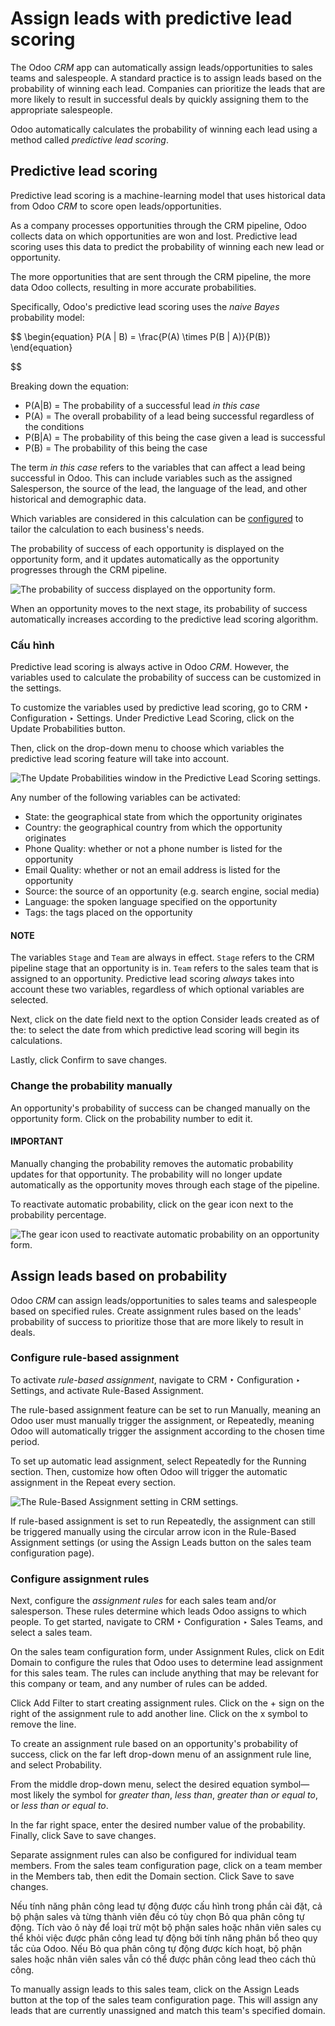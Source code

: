 # Assign leads with predictive lead scoring

The Odoo *CRM* app can automatically assign leads/opportunities to sales teams and salespeople. A
standard practice is to assign leads based on the probability of winning each lead. Companies can
prioritize the leads that are more likely to result in successful deals by quickly assigning them
to the appropriate salespeople.

Odoo automatically calculates the probability of winning each lead using a method called *predictive
lead scoring*.

## Predictive lead scoring

Predictive lead scoring is a machine-learning model that uses historical data from Odoo *CRM* to
score open leads/opportunities.

As a company processes opportunities through the CRM pipeline, Odoo collects data on which
opportunities are won and lost. Predictive lead scoring uses this data to predict the probability
of winning each new lead or opportunity.

The more opportunities that are sent through the CRM pipeline, the more data Odoo collects,
resulting in more accurate probabilities.

Specifically, Odoo's predictive lead scoring uses the *naive Bayes* probability model:

$$
\begin{equation}
P(A | B) = \frac{P(A) \times P(B | A)}{P(B)}
\end{equation}

$$

Breaking down the equation:

- P(A|B) = The probability of a successful lead *in this case*
- P(A) = The overall probability of a lead being successful regardless of the conditions
- P(B|A) = The probability of this being the case given a lead is successful
- P(B) = The probability of this being the case

The term *in this case* refers to the variables that can affect a lead being successful in Odoo.
This can include variables such as the assigned Salesperson, the source of the lead, the language of
the lead, and other historical and demographic data.

Which variables are considered in this calculation can be [configured](#lead-scoring-configuration) to tailor the calculation to each business's needs.

The probability of success of each opportunity is displayed on the opportunity form, and it updates
automatically as the opportunity progresses through the CRM pipeline.

![The probability of success displayed on the opportunity form.](../../../../.gitbook/assets/probability-opportunity-form.png)

When an opportunity moves to the next stage, its probability of success automatically increases
according to the predictive lead scoring algorithm.

<a id="lead-scoring-configuration"></a>

### Cấu hình

Predictive lead scoring is always active in Odoo *CRM*. However, the variables used to calculate the
probability of success can be customized in the settings.

To customize the variables used by predictive lead scoring, go to CRM ‣
Configuration ‣ Settings. Under Predictive Lead Scoring, click on the
Update Probabilities button.

Then, click on the drop-down menu to choose which variables the predictive lead scoring feature
will take into account.

![The Update Probabilities window in the Predictive Lead Scoring settings.](../../../../.gitbook/assets/update-probabilities.png)

Any number of the following variables can be activated:

- State: the geographical state from which the opportunity originates
- Country: the geographical country from which the opportunity originates
- Phone Quality: whether or not a phone number is listed for the opportunity
- Email Quality: whether or not an email address is listed for the opportunity
- Source: the source of an opportunity (e.g. search engine, social media)
- Language: the spoken language specified on the opportunity
- Tags: the tags placed on the opportunity

#### NOTE
The variables `Stage` and `Team` are always in effect. `Stage` refers to the CRM pipeline stage
that an opportunity is in. `Team` refers to the sales team that is assigned to an opportunity.
Predictive lead scoring *always* takes into account these two variables, regardless of which
optional variables are selected.

Next, click on the date field next to the option Consider leads created as of the: to
select the date from which predictive lead scoring will begin its calculations.

Lastly, click Confirm to save changes.

### Change the probability manually

An opportunity's probability of success can be changed manually on the opportunity form. Click on
the probability number to edit it.

#### IMPORTANT
Manually changing the probability removes the automatic probability updates for that
opportunity. The probability will no longer update automatically as the opportunity moves
through each stage of the pipeline.

To reactivate automatic probability, click on the gear icon next to the probability percentage.

![The gear icon used to reactivate automatic probability on an opportunity form.](../../../../.gitbook/assets/probability-gear-icon.png)

## Assign leads based on probability

Odoo *CRM* can assign leads/opportunities to sales teams and salespeople based on specified rules.
Create assignment rules based on the leads' probability of success to prioritize those that are
more likely to result in deals.

### Configure rule-based assignment

To activate *rule-based assignment*, navigate to CRM ‣ Configuration ‣
Settings, and activate Rule-Based Assignment.

The rule-based assignment feature can be set to run Manually, meaning an Odoo user must
manually trigger the assignment, or Repeatedly, meaning Odoo will automatically trigger
the assignment according to the chosen time period.

To set up automatic lead assignment, select Repeatedly for the Running
section. Then, customize how often Odoo will trigger the automatic assignment in the
Repeat every section.

![The Rule-Based Assignment setting in CRM settings.](../../../../.gitbook/assets/rule-based-assignment.png)

If rule-based assignment is set to run Repeatedly, the assignment can still be
triggered manually using the circular arrow icon in the Rule-Based Assignment settings
(or using the Assign Leads button on the sales team configuration page).

### Configure assignment rules

Next, configure the *assignment rules* for each sales team and/or salesperson. These rules
determine which leads Odoo assigns to which people. To get started, navigate to CRM
‣ Configuration ‣ Sales Teams, and select a sales team.

On the sales team configuration form, under Assignment Rules, click on Edit
Domain to configure the rules that Odoo uses to determine lead assignment for this sales team. The
rules can include anything that may be relevant for this company or team, and any number of rules
can be added.

Click Add Filter to start creating assignment rules. Click on the + sign on
the right of the assignment rule to add another line. Click on the x symbol to remove
the line.

To create an assignment rule based on an opportunity's probability of success, click on the far
left drop-down menu of an assignment rule line, and select Probability.

From the middle drop-down menu, select the desired equation symbol—most likely the symbol for
*greater than*, *less than*, *greater than or equal to*, or *less than or equal to*.

In the far right space, enter the desired number value of the probability. Finally, click
Save to save changes.

Separate assignment rules can also be configured for individual team members. From the sales team
configuration page, click on a team member in the Members tab, then edit the
Domain section. Click Save to save changes.

Nếu tính năng phân công lead tự động được cấu hình trong phần cài đặt, cả bộ phận sales và từng thành viên đều có tùy chọn Bỏ qua phân công tự động. Tích vào ô này để loại trừ một bộ phận sales hoặc nhân viên sales cụ thể khỏi việc được phân công lead tự động bởi tính năng phân bổ theo quy tắc của Odoo. Nếu Bỏ qua phân công tự động được kích hoạt, bộ phận sales hoặc nhân viên sales vẫn có thể được phân công lead theo cách thủ công.

To manually assign leads to this sales team, click on the Assign Leads button at the
top of the sales team configuration page. This will assign any leads that are currently unassigned
and match this team's specified domain.
